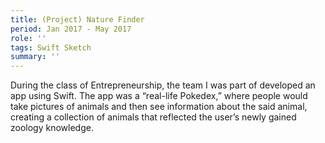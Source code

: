 ```yaml
---
title: (Project) Nature Finder
period: Jan 2017 - May 2017
role: ''
tags: Swift Sketch
summary: ''
---
```

During the class of Entrepreneurship, the team I was part of developed an app using Swift. The app was a “real-life Pokedex,” where people would take pictures of animals and then see information about the said animal, creating a collection of animals that reflected the user’s newly gained zoology knowledge.